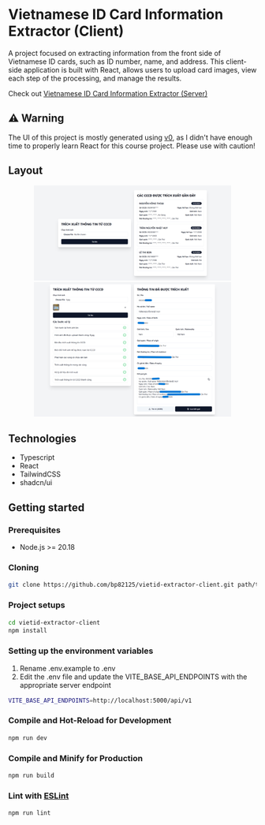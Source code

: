 # Vietnamese ID Card Information Extractor (Client)

A project focused on extracting information from the front side of Vietnamese ID cards, such as ID number, name, and address. This client-side application is built with React, allows users to upload card images, view each step of the processing, and manage the results.

Check out [Vietnamese ID Card Information Extractor (Server)](https://github.com/bp82125/vietid-extractor-server)

## ⚠️ Warning

The UI of this project is mostly generated using [v0](https://v0.dev/), as I didn't have enough time to properly learn React for this course project. Please use with caution!

## Layout

<p align="center">
    <img src="./example/1.png" alt="Example Hompage" width="400px">
    <img src="./example/2.png" alt="Example Result" width="400px">
</p>

## Technologies

- Typescript
- React
- TailwindCSS
- shadcn/ui

## Getting started

### Prerequisites

- Node.js >= 20.18

### Cloning

```bash
git clone https://github.com/bp82125/vietid-extractor-client.git path/to/your/directory
```

### Project setups

```bash
cd vietid-extractor-client
npm install
```

### Setting up the environment variables

1. Rename .env.example to .env
2. Edit the .env file and update the VITE_BASE_API_ENDPOINTS with the appropriate server endpoint
```bash
VITE_BASE_API_ENDPOINTS=http://localhost:5000/api/v1
```

### Compile and Hot-Reload for Development

```bash
npm run dev
```

### Compile and Minify for Production

```sh
npm run build
```

### Lint with [ESLint](https://eslint.org/)

```sh
npm run lint
```
